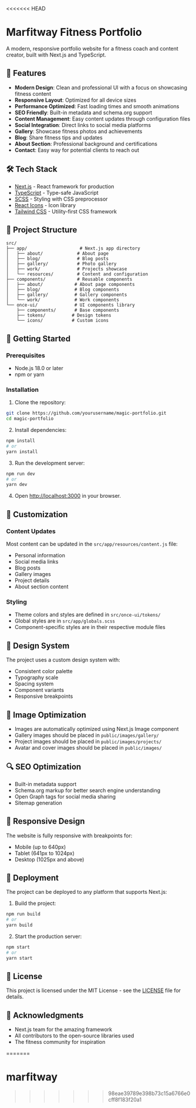 <<<<<<< HEAD
<!-- generate a readme for this project -->

# Marfitway Fitness Portfolio

A modern, responsive portfolio website for a fitness coach and content creator, built with Next.js and TypeScript.

## 🚀 Features

- **Modern Design**: Clean and professional UI with a focus on showcasing fitness content
- **Responsive Layout**: Optimized for all device sizes
- **Performance Optimized**: Fast loading times and smooth animations
- **SEO Friendly**: Built-in metadata and schema.org support
- **Content Management**: Easy content updates through configuration files
- **Social Integration**: Direct links to social media platforms
- **Gallery**: Showcase fitness photos and achievements
- **Blog**: Share fitness tips and updates
- **About Section**: Professional background and certifications
- **Contact**: Easy way for potential clients to reach out

## 🛠️ Tech Stack

- [Next.js](https://nextjs.org/) - React framework for production
- [TypeScript](https://www.typescriptlang.org/) - Type-safe JavaScript
- [SCSS](https://sass-lang.com/) - Styling with CSS preprocessor
- [React Icons](https://react-icons.github.io/react-icons/) - Icon library
- [Tailwind CSS](https://tailwindcss.com/) - Utility-first CSS framework

## 📁 Project Structure

```
src/
├── app/                    # Next.js app directory
│   ├── about/             # About page
│   ├── blog/              # Blog posts
│   ├── gallery/           # Photo gallery
│   ├── work/              # Projects showcase
│   └── resources/         # Content and configuration
├── components/            # Reusable components
│   ├── about/            # About page components
│   ├── blog/             # Blog components
│   ├── gallery/          # Gallery components
│   └── work/             # Work components
└── once-ui/              # UI components library
    ├── components/       # Base components
    ├── tokens/          # Design tokens
    └── icons/           # Custom icons
```

## 🚀 Getting Started

### Prerequisites

- Node.js 18.0 or later
- npm or yarn

### Installation

1. Clone the repository:
```bash
git clone https://github.com/yourusername/magic-portfolio.git
cd magic-portfolio
```

2. Install dependencies:
```bash
npm install
# or
yarn install
```

3. Run the development server:
```bash
npm run dev
# or
yarn dev
```

4. Open [http://localhost:3000](http://localhost:3000) in your browser.

## 📝 Customization

### Content Updates

Most content can be updated in the `src/app/resources/content.js` file:

- Personal information
- Social media links
- Blog posts
- Gallery images
- Project details
- About section content

### Styling

- Theme colors and styles are defined in `src/once-ui/tokens/`
- Global styles are in `src/app/globals.scss`
- Component-specific styles are in their respective module files

## 🎨 Design System

The project uses a custom design system with:

- Consistent color palette
- Typography scale
- Spacing system
- Component variants
- Responsive breakpoints

## 📸 Image Optimization

- Images are automatically optimized using Next.js Image component
- Gallery images should be placed in `public/images/gallery/`
- Project images should be placed in `public/images/projects/`
- Avatar and cover images should be placed in `public/images/`

## 🔍 SEO Optimization

- Built-in metadata support
- Schema.org markup for better search engine understanding
- Open Graph tags for social media sharing
- Sitemap generation

## 📱 Responsive Design

The website is fully responsive with breakpoints for:
- Mobile (up to 640px)
- Tablet (641px to 1024px)
- Desktop (1025px and above)

## 🚀 Deployment

The project can be deployed to any platform that supports Next.js:

1. Build the project:
```bash
npm run build
# or
yarn build
```

2. Start the production server:
```bash
npm start
# or
yarn start
```

## 📄 License

This project is licensed under the MIT License - see the [LICENSE](LICENSE) file for details.

## 🙏 Acknowledgments

- Next.js team for the amazing framework
- All contributors to the open-source libraries used
- The fitness community for inspiration

=======
# marfitway
>>>>>>> 98eae39789e398b73c15a6766e0cff8f183f20a1
